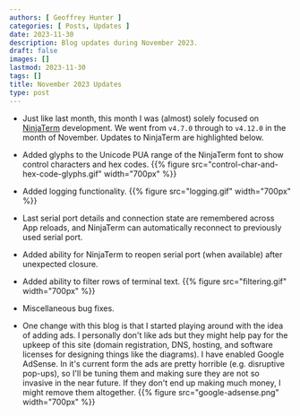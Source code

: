 ```yaml
---
authors: [ Geoffrey Hunter ]
categories: [ Posts, Updates ]
date: 2023-11-30
description: Blog updates during November 2023.
draft: false
images: []
lastmod: 2023-11-30
tags: []
title: November 2023 Updates
type: post
---
```


* Just like last month, this month I was (almost) solely focused on [NinjaTerm](https://ninjaterm.mbedded.ninja/) development. We went from `v4.7.0` through to `v4.12.0` in the month of November. Updates to NinjaTerm are highlighted below.

* Added glyphs to the Unicode PUA range of the NinjaTerm font to show control characters and hex codes.
    {{% figure src="control-char-and-hex-code-glyphs.gif" width="700px" %}}

* Added logging functionality.
    {{% figure src="logging.gif" width="700px" %}}

* Last serial port details and connection state are remembered across App reloads, and NinjaTerm can automatically reconnect to previously used serial port.

* Added ability for NinjaTerm to reopen serial port (when available) after unexpected closure.

* Added ability to filter rows of terminal text.
    {{% figure src="filtering.gif" width="700px" %}}

* Miscellaneous bug fixes.

* One change with this blog is that I started playing around with the idea of adding ads. I personally don't like ads but they might help pay for the upkeep of this site (domain registration, DNS, hosting, and software licenses for designing things like the diagrams). I have enabled Google AdSense. In it's current form the ads are pretty horrible (e.g. disruptive pop-ups), so I'll be tuning them and making sure they are not so invasive in the near future. If they don't end up making much money, I might remove them altogether.
    {{% figure src="google-adsense.png" width="700px" %}}
    